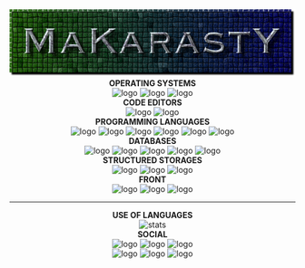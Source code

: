<div align="center">
	<a href="https://makarasty.github.io/" style="user-select: none; text-decoration: none;">
		<img alt="header" src="https://raw.githubusercontent.com/makarasty/MaKarastY/main/makarasty.png">
	</a>
</div>
<div align="center">
  <a><strong>OPERATING SYSTEMS</strong></a>
</div>
<div align="center">
	<a href="https://support.microsoft.com/ru-ru/windows/" style="user-select: none; text-decoration: none;">
		<img alt="logo"
			src="https://img.shields.io/badge/windows-323330?style=for-the-badge&logo=windows&logoColor=%230078D6" />
	</a>
	<a href="https://www.android.com/intl/ru_ru/" style="user-select: none; text-decoration: none;">
		<img alt="logo" src="https://img.shields.io/badge/android-323330?style=for-the-badge&logo=android" />
	</a>
	<a href="https://www.debian.org/" style="user-select: none; text-decoration: none;">
		<img alt="logo"
			src="https://img.shields.io/badge/debian-323330?style=for-the-badge&logo=debian&logoColor=%23A81D33" />
	</a>
</div>
<div align="center">
  <a><strong>CODE EDITORS</strong></a>
</div>
<div align="center">
	<a href="https://www.sublimetext.com/" style="user-select: none; text-decoration: none;">
		<img alt="logo" src="https://img.shields.io/badge/sublimetext-323330?style=for-the-badge&logo=sublimetext" />
	</a>
	<a href="https://code.visualstudio.com/" style="user-select: none; text-decoration: none;">
		<img alt="logo"
			src="https://img.shields.io/badge/vscode-323330?style=for-the-badge&logo=visual-studio-code&logoColor=%23007ACC" />
	</a>
</div>
<div align="center">
  <a><strong>PROGRAMMING LANGUAGES</strong></a>
</div>
<div align="center">
	<a href="https://nodejs.org/en/" style="user-select: none; text-decoration: none;">
		<img alt="logo" src="https://img.shields.io/badge/node.js-323330?style=for-the-badge&logo=nodedotjs" />
	</a>
	<a href="https://developer.mozilla.org/ru/docs/Learn/JavaScript/First_steps/What_is_JavaScript/"
		style="user-select: none; text-decoration: none;">
		<img alt="logo" src="https://img.shields.io/badge/javascript-323330?style=for-the-badge&logo=javascript" />
	</a>
	<a href="https://www.typescriptlang.org/" style="user-select: none; text-decoration: none;">
		<img alt="logo" src="https://img.shields.io/badge/typescript-323330?style=for-the-badge&logo=typescript" />
	</a>
	<a href="https://www.python.org/" style="user-select: none; text-decoration: none;">
		<img alt="logo" src="https://img.shields.io/badge/python-323330?style=for-the-badge&logo=python" />
	</a>
	<a href="https://ru.wikipedia.org/wiki/C%2B%2B/" style="user-select: none; text-decoration: none;">
		<img alt="logo"
			src="https://img.shields.io/badge/cpp-323330?style=for-the-badge&logo=c%2B%2B&logoColor=%2300599C" />
	</a>
	<a href="https://en.wikipedia.org/wiki/Batch_file/" style="user-select: none; text-decoration: none;">
		<img alt="logo"
			src="https://img.shields.io/badge/bath-323330?style=for-the-badge&logo=windowsterminal&logoColor=%234D4D4D" />
	</a>
</div>
<div align="center">
  <a><strong>DATABASES</strong></a>
</div>
<div align="center">
	<a href="https://www.mysql.com/" style="user-select: none; text-decoration: none;">
		<img alt="logo" src="https://img.shields.io/badge/mysql-323330?style=for-the-badge&logo=mysql" />
	</a>
	<a href="https://www.mongodb.com/" style="user-select: none; text-decoration: none;">
		<img alt="logo" src="https://img.shields.io/badge/mongodb-323330?style=for-the-badge&logo=mongodb" />
	</a>
	<a href="https://www.npmjs.com/package/nedb/" style="user-select: none; text-decoration: none;">
		<img alt="logo" src="https://img.shields.io/badge/nedb-323330?style=for-the-badge&logo=databricks" />
	</a>
	<a href="https://redis.io/" style="user-select: none; text-decoration: none;">
		<img alt="logo" src="https://img.shields.io/badge/redis-323330?style=for-the-badge&logo=redis" />
	</a>
	<a href="https://www.sqlite.org/index.html" style="user-select: none; text-decoration: none;">
		<img alt="logo"
			src="https://img.shields.io/badge/sqlite-323330?style=for-the-badge&logo=sqlite&logoColor=%23003B57" />
	</a>
</div>
<div align="center">
  <a><strong>STRUCTURED STORAGES</strong></a>
</div>
<div align="center">
	<a href="https://developer.mozilla.org/ru/docs/Learn/JavaScript/Objects/JSON/"
		style="user-select: none; text-decoration: none;">
		<img alt="logo" src="https://img.shields.io/badge/json-323330?style=for-the-badge&logo=json" />
	</a>
	<a href="https://ru.wikipedia.org/wiki/YAML/" style="user-select: none; text-decoration: none;">
		<img alt="logo"
			src="https://img.shields.io/badge/yaml-323330?style=for-the-badge&logo=yaml&logoColor=%23CB171E" />
	</a>
	<a href="https://www.dotenv.org/docs/security/env.html" style="user-select: none; text-decoration: none;">
		<img alt="logo" src="https://img.shields.io/badge/.env-323330?style=for-the-badge&logo=dotenv" />
	</a>
</div>
<div align="center">
  <a><strong>FRONT</strong></a>
</div>
<div align="center">
	<a href="https://ru.wikipedia.org/wiki/HTML5/" style="user-select: none; text-decoration: none;">
		<img alt="logo" src="https://img.shields.io/badge/html-323330?style=for-the-badge&logo=html5" />
	</a>
	<a href="https://ejs.co/" style="user-select: none; text-decoration: none;">
		<img alt="logo" src="https://img.shields.io/badge/ejs-323330?style=for-the-badge&logo=readdotcv" />
	</a>
	<a href="https://developer.mozilla.org/ru/docs/Web/CSS/Reference/" style="user-select: none; text-decoration: none;">
		<img alt="logo"
			src="https://img.shields.io/badge/css-323330?style=for-the-badge&logo=css3&logoColor=%231572B6" />
	</a>
</div>
<HR>
<div align="center">
  <a><strong>USE OF LANGUAGES</strong></a>
</div>
<div align="center">
	<a href="https://github.com/makarasty?tab=repositories" style="user-select: none; text-decoration: none;">
		<img alt="stats"
			src="https://github-readme-stats.vercel.app/api/top-langs/?username=MaKarastY&layout=compact&count_private=true&langs_count=8&hide_border=true&theme=dark">
	</a>
</div>
<div align="center">
  <a><strong>SOCIAL</strong></a>
</div>
<div align="center">
	<a href="https://steamcommunity.com/profiles/76561199076253091/" style="user-select: none; text-decoration: none;">
		<img alt="logo" src="https://img.shields.io/badge/steam-323330?style=for-the-badge&logo=steam" />
	</a>
	<a href="https://overwatch.blizzard.com/ru-ru/career/MaKarastY-2600/"
		style="user-select: none; text-decoration: none;">
		<img alt="logo" src="https://img.shields.io/badge/battle.net-323330?style=for-the-badge&logo=battledotnet" />
	</a>
	<a href="https://github.com/makarasty/" style="user-select: none; text-decoration: none;">
		<img alt="logo" src="https://img.shields.io/badge/github-323330?style=for-the-badge&logo=github" />
	</a>
</div>
<div align="center">
	<a href="https://www.instagram.com/makarasty/" style="user-select: none; text-decoration: none;">
		<img alt="logo" src="https://img.shields.io/badge/instagram-323330?style=for-the-badge&logo=instagram" />
	</a>
	<a href="https://t.me/makarasty/" style="user-select: none; text-decoration: none;">
		<img alt="logo" src="https://img.shields.io/badge/telegram-323330?style=for-the-badge&logo=telegram" />
	</a>
	<a href="https://discord.com/users/509734900182548489/" style="user-select: none; text-decoration: none;">
		<img alt="logo" src="https://img.shields.io/badge/discord-323330?style=for-the-badge&logo=discord" />
	</a>
</div>
